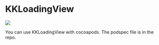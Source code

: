 KKLoadingView
===========

![](http://ww4.sinaimg.cn/large/65cc0af7gw1eckq8aqu9ug205603faa3.gif)

You can use KKLoadingView with cocoapods. The podspec file is in the repo.